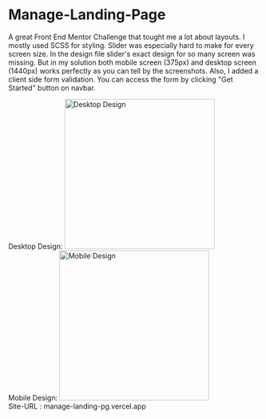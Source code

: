 # Manage-Landing-Page
A great Front End Mentor Challenge that tought me a lot about layouts. I mostly used SCSS for styling. Slider was especially hard to make for every screen size. In the design file slider's exact design for so many screen was missing. But in my solution both mobile screen (375px) and desktop screen (1440px) works perfectly as you can tell by the screenshots.
Also, I added a client side form validation. You can access the form by clicking "Get Started" button on navbar.

<div>Desktop Design: <img src="https://user-images.githubusercontent.com/70946845/117576898-343d3c00-b0f0-11eb-8d0c-8213fa7f09af.png" alt="Desktop Design" width="300"/></div>
<div>Mobile Design: <img src="https://user-images.githubusercontent.com/70946845/117576896-330c0f00-b0f0-11eb-9511-9af212d8eb7d.png" alt="Mobile Design" width="300" /></div>
Site-URL : manage-landing-pg.vercel.app
